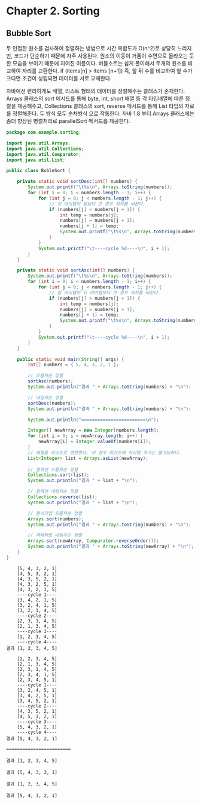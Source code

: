 # Chapter 2. Sorting



## Bubble Sort

두 인접한 원소를 검사하여 정렬하는 방법으로 시간 복합도가 O\(n^2\)로 상당히 느리지만, 코드가 단순하기 때문에 자주 사용된다. 원소의 이동이 거품이 수면으로 올라오는 듯한 모습을 보이기 때문에 지어진 이름이다. 버블소트는 쉽게 풀이해서 두개의 원소를 비교하여 자리를 교환한다. if \(items\[n\] &gt; items \[n+1\]\) 즉, 앞 뒤 수를 비교하여 앞 수가 크다면 조건이 성립되면 데이터를 서로 교체한다.



자바에선 편리하게도 배열, 리스트 형태의 데이터를 정렬해주는 클래스가 존재한다. Arrays 클래스의 sort 메서드를 통해 byte, int, short 배열 등 각 타입배열에 따른 정렬을 제공해주고, Collections 클래스의 sort, reverse 메서드를 통해 List 타입의 자료를 정렬해준다. 두 방식 모두 순차방식 으로 작동한다. 자바 1.8 부터 Arrays 클래스에는 좀더 향상된 병렬처리로 parallelSort 메서드를 제공한다. 



```java
package com.example.sorting;

import java.util.Arrays;
import java.util.Collections;
import java.util.Comparator;
import java.util.List;

public class BubleSort {

	private static void sortDesc(int[] numbers) {
		System.out.printf("\t%s\n", Arrays.toString(numbers));
		for (int i = 0; i < numbers.length - 1; i++) {
			for (int j = 0; j < numbers.length - 1; j++) {
				// 뒤 아이템이 앞보다 큰 경우 위치를 바꾼다.
				if (numbers[j] < numbers[j + 1]) {
					int temp = numbers[j];
					numbers[j] = numbers[j + 1];
					numbers[j + 1] = temp;
					System.out.printf("\t%s\n", Arrays.toString(numbers));
				}
			}
			System.out.printf("\t----cycle %d----\n", i + 1);
		}
	}

	private static void sortAsc(int[] numbers) {
		System.out.printf("\t%s\n", Arrays.toString(numbers));
		for (int i = 0; i < numbers.length - 1; i++) {
			for (int j = 0; j < numbers.length - 1; j++) {
				// 앞 아이템이 뒤 아이템보다 큰 경우 위치를 바꾼다.
				if (numbers[j] > numbers[j + 1]) {
					int temp = numbers[j];
					numbers[j] = numbers[j + 1];
					numbers[j + 1] = temp;
					System.out.printf("\t%s\n", Arrays.toString(numbers));
				}
			}
			System.out.printf("\t----cycle %d----\n", i + 1);
		}
	}

	public static void main(String[] args) {
		int[] numbers = { 5, 4, 3, 2, 1 };

		// 오름차순 정렬
		sortAsc(numbers);
		System.out.println("결과 " + Arrays.toString(numbers) + "\n");

		// 내림차순 정렬
		sortDesc(numbers);
		System.out.println("결과 " + Arrays.toString(numbers) + "\n");

		System.out.println("========================\n");

		Integer[] newArray = new Integer[numbers.length];
		for (int i = 0; i < newArray.length; i++) {
			newArray[i] = Integer.valueOf(numbers[i]);
		}
		// 배열을 리스트로 변환한다. 이 경우 리스트에 아이템 추가는 불가능하다.
		List<Integer> list = Arrays.asList(newArray);
		
		// 컬렉션 오름차순 정렬
		Collections.sort(list);
		System.out.println("결과 " + list + "\n");

		// 컬렉션 내림차순 정렬
		Collections.reverse(list);
		System.out.println("결과 " + list + "\n");

		// 원시타입 오름차순 정렬
		Arrays.sort(numbers);
		System.out.println("결과 " + Arrays.toString(numbers) + "\n");

		// 객체타입 내림차순 정렬
		Arrays.sort(newArray, Comparator.reverseOrder());
		System.out.println("결과 " + Arrays.toString(newArray) + "\n");
	}
}

```

```
	[5, 4, 3, 2, 1]
	[4, 5, 3, 2, 1]
	[4, 3, 5, 2, 1]
	[4, 3, 2, 5, 1]
	[4, 3, 2, 1, 5]
	----cycle 1----
	[3, 4, 2, 1, 5]
	[3, 2, 4, 1, 5]
	[3, 2, 1, 4, 5]
	----cycle 2----
	[2, 3, 1, 4, 5]
	[2, 1, 3, 4, 5]
	----cycle 3----
	[1, 2, 3, 4, 5]
	----cycle 4----
결과 [1, 2, 3, 4, 5]

	[1, 2, 3, 4, 5]
	[2, 1, 3, 4, 5]
	[2, 3, 1, 4, 5]
	[2, 3, 4, 1, 5]
	[2, 3, 4, 5, 1]
	----cycle 1----
	[3, 2, 4, 5, 1]
	[3, 4, 2, 5, 1]
	[3, 4, 5, 2, 1]
	----cycle 2----
	[4, 3, 5, 2, 1]
	[4, 5, 3, 2, 1]
	----cycle 3----
	[5, 4, 3, 2, 1]
	----cycle 4----
결과 [5, 4, 3, 2, 1]

========================

결과 [1, 2, 3, 4, 5]

결과 [5, 4, 3, 2, 1]

결과 [1, 2, 3, 4, 5]

결과 [5, 4, 3, 2, 1]


```











